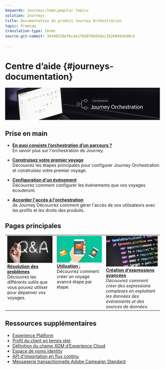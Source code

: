 ```yaml
---
keywords: Journeys;home;popular topics
solution: Journeys
title: Documentation du produit Journey Orchestration
topic: Premium
translation-type: tm+mt
source-git-commit: 3b448258ef6c4a1fb6876693dac26268481bd0c4

---
```



# Centre d’aide {#journeys-documentation}

![](using/assets/bannerjourney.png)

## Prise en main

* **[En quoi consiste l’orchestration d’un parcours ?](using/action/working-with-adobe-campaign.md)**<br/>En savoir plus sur l&#39;orchestration de Journey.

* **[Construisez votre premier voyage](using/about/get-started.md)**<br/>Découvrez les étapes principales pour configurer Journey Orchestration et construisez votre premier voyage.

* **[Configuration d&#39;un événement](using/event/about-events.md#section_tbk_5qt_pgb)**<br/>Découvrez comment configurer les événements que vos voyages écouteront.

* **[Accorder l&#39;accès à l&#39;orchestration](using/about/access-management.md)**<br/>de Journey Découvrez comment gérer l&#39;accès de vos utilisateurs avec les profils et les droits des produits.

## Pages principales

<table>
<tr>
    <td valign="top">
        <a href="using/about/troubleshooting.md">
       <img alt="Développeurs" src="using/assets/do-not-localize/FAQ.png" />
       </a>
    <div>
    <a href="using/about/troubleshooting.md"><strong>Résolution des problèmes</strong></a>
    </div>
    <em></em>Découvrez les différents outils que vous pouvez utiliser pour dépanner vos voyages.
    <br>
  </td>
  <td valign="top">
    <a href="using/usecase/building-the-journey.md">
      <img alt="construire" src="using/assets/do-not-localize/design.png"/>
    </a>
    <div>
    <a href="using/usecase/building-the-journey.md"><strong>Utilisation :</strong></a>
    </div>
    <em></em>Découvrez comment créer un voyage avancé étape par étape.
    <br>
  </td>
  <td valign="top">
    <a href="using/expression/expressionadvanced.md">
      <img alt="conditions" src="using/assets/do-not-localize/dev.png"/>
    </a>
    <div>
    <a href="using/expression/expressionadvanced.md"><strong>Création d’expressions avancées</strong></a>
    </div>
    <em>Découvrez comment créer des expressions complexes en exploitant les données des événements et des sources de données. </em>
    <br>
  </td>
</tr>
</table>

## Ressources supplémentaires

* [Experience Platform](https://www.adobe.com/experience-platform/documentation-and-developer-resources.html)
* [Profil du client en temps réel](https://www.adobe.io/apis/cloudplatform/dataservices/profile-identity-segmentation/profile-identity-segmentation-services.html#!api-specification/markdown/narrative/technical_overview/unified_profile_architectural_overview/unified_profile_architectural_overview.md)
* [Définition du champ XDM d’Experience Cloud](https://www.adobe.io/apis/cloudplatform/dataservices/xdm.html)
* [Espace de noms Identity](https://www.adobe.io/apis/cloudplatform/dataservices/profile-identity-segmentation/profile-identity-segmentation-services.html#!api-specification/markdown/narrative/technical_overview/identity_namespace_overview/identity_namespace_overview.md)
* [API d&#39;importation en flux continu](https://www.adobe.io/apis/cloudplatform/dataservices/data-ingestion/data-ingestion-services.html#!api-specification/markdown/narrative/technical_overview/streaming_ingest/getting_started_with_platform_streaming_ingestion.md)
* [Messagerie transactionnelle Adobe Campaign Standard](https://docs.adobe.com/content/help/en/campaign-standard/using/communication-channels/transactional-messaging/about-transactional-messaging.html)
